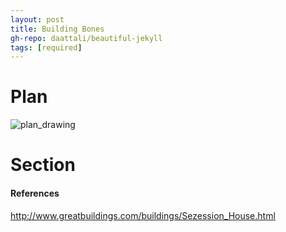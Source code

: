 ```yaml
---
layout: post
title: Building Bones
gh-repo: daattali/beautiful-jekyll
tags: [required]
---
```


# Plan
![plan_drawing](http://www.greatbuildings.com/cgi-bin/gbc-drawing.cgi/Sezession_House.html/Sezession_Plan.jpg)

# Section



#### References
http://www.greatbuildings.com/buildings/Sezession_House.html

